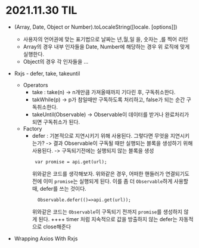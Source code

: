 # 2021.11.30 TIL

- (Array, Date, Object or Number).toLocaleString([locale. [options]])

  - 사용자의 언어권에 맞는 표기법으로 날짜는 년,월,일 을, 숫자는 ,를 찍어 리턴
  - Array의 경우 내부 인자들을 Date, Number에 해당하는 경우 위 로직에 맞게 실행한다.
  - Object의 경우 각 인자들을 ...

- Rxjs - defer, take, takeuntil
  - Operators
    - take : take(n) -> n개만큼 가져올때까지 기다린 후, 구독취소한다.
    - takWhile(p) -> p가 참일때만 구독하도록 처리하고, false가 되는 순간 구독취소한다.
    - takeUntil(Observable) -> Observable이 데이터를 받거나 완료처리가 되면 구독취소가 된다.
  - Factory
    - defer : 기본적으로 지연시키기 위해 사용된다. 그렇다면 무엇을 지연시키는가?
      -> 결과 Observable이 구독될 때만 실행되는 블록을 생성하기 위해 사용된다.
      -> 구독되기전에는 실행되지 않는 블록을 생성
      ```
       var promise = api.get(url);
      ```
      위와같은 코드를 생각해보자. 위와같은 경우, 어떠한 핸들러가 연결되기도 전에 이미 `promise`는 실행되게 된다. 이를 좀 더 `Observable`하게 사용할 때, defer를 쓰는 것이다.
      ```
        Observable.defer(()=>api.get(url));
      ```
      위와같은 코드는 `Observable`이 구독되기 전까지 `promise`를 생성하지 않게 된다.
      ++++ timer 처럼 지속적으로 값을 방출하지 않는 defer는 자동적으로 close해준다
- Wrapping Axios With Rxjs
